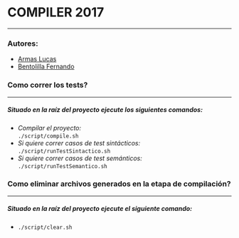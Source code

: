 # **COMPILER 2017** #
---------
### Autores: ###
- [Armas Lucas](https://github.com/larmas)
- [Bentolilla Fernando](https://github.com/fernando13)

### Como correr los tests? ###
---------
##### Situado en la raíz del proyecto ejecute los siguientes comandos: #####
* *Compilar el proyecto:*\
 `./script/compile.sh`
* *Si quiere correr casos de test sintácticos:*\
 `./script/runTestSintactico.sh`
* *Si quiere correr casos de test semánticos:*\
 `./script/runTestSemantico.sh`

### Como eliminar archivos generados en la etapa de compilación? ###
---------
##### Situado en la raíz del proyecto ejecute el siguiente comando: #####
* `./script/clear.sh`

